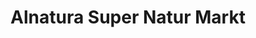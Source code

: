 ---
title: "Alnatura Super Natur Markt"
url: /bad-kreuznach/alnatura-super-natur-markt/
shop: Supermarkt
---